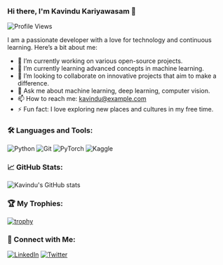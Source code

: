 ### Hi there, I'm Kavindu Kariyawasam 👋

![Profile Views](https://komarev.com/ghpvc/?username=KavinduKariyawasam)

I am a passionate developer with a love for technology and continuous learning. Here’s a bit about me:

- 🔭 I’m currently working on various open-source projects.
- 🌱 I’m currently learning advanced concepts in machine learning.
- 👯 I’m looking to collaborate on innovative projects that aim to make a difference.
- 💬 Ask me about machine learning, deep learning, computer vision.
- 📫 How to reach me: [kavindu@example.com](mailto:kkdkariyawasam@gmail.com)
- ⚡ Fun fact: I love exploring new places and cultures in my free time.

### 🛠️ Languages and Tools:
![Python](https://img.shields.io/badge/-Python-3776AB?style=flat&logo=python&logoColor=white)
![Git](https://img.shields.io/badge/-Git-F05032?style=flat&logo=git&logoColor=white)
![PyTorch](https://img.shields.io/badge/PyTorch-EE4C2C?style=for-the-badge&logo=pytorch&logoColor=white)
![Kaggle](https://img.shields.io/badge/Kaggle-20BEFF?style=for-the-badge&logo=Kaggle&logoColor=white)

### 📈 GitHub Stats:
![Kavindu's GitHub stats](https://github-readme-stats.vercel.app/api?username=KavinduKariyawasam&show_icons=true&theme=radical)

### 🏆 My Trophies:
[![trophy](https://github-profile-trophy.vercel.app/?username=KavinduKariyawasam&theme=dracula)](https://github.com/ryo-ma/github-profile-trophy)

### 🔗 Connect with Me:
[![LinkedIn](https://img.shields.io/badge/-LinkedIn-0077B5?style=flat&logo=linkedin&logoColor=white)](https://www.linkedin.com/in/-kavindukariyawasam16371/)
[![Twitter](https://img.shields.io/badge/-Twitter-1DA1F2?style=flat&logo=twitter&logoColor=white)](https://x.com/KavinduDushman)
